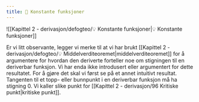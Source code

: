 ```yaml
---
title: 📄 Konstante funksjoner
---
```


![[Kapittel 2 - derivasjon/defogteo/💡 Konstante funksjoner|💡 Konstante funksjoner]]

Er vi litt observante, legger vi merke til at vi har brukt [[Kapittel 2 - derivasjon/defogteo/💡 Middelverditeoremet|middelverditeoremet]] for å argumentere for hvordan den deriverte forteller noe om stigningen til en deriverbar funksjon. Vi har enda ikke introdusert eller argumentert for dette resultatet. For å gjøre det skal vi først se på et annet intuitivt resultat. Tangenten til et topp- eller bunnpunkt i en deriverbar funksjon må ha stigning 0. Vi kaller slike punkt for [[Kapittel 2 - derivasjon/96 Kritiske punkt|kritiske punkt]].